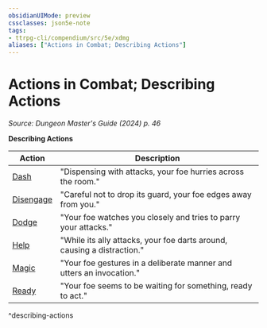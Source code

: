 ```yaml
---
obsidianUIMode: preview
cssclasses: json5e-note
tags:
- ttrpg-cli/compendium/src/5e/xdmg
aliases: ["Actions in Combat; Describing Actions"]
---
```

# Actions in Combat; Describing Actions
*Source: Dungeon Master's Guide (2024) p. 46* 

**Describing Actions**

| Action | Description |
|--------|-------------|
| [Dash](Misc%20Files/CLI/rules/actions.md#Dash) | "Dispensing with attacks, your foe hurries across the room." |
| [Disengage](Misc%20Files/CLI/rules/actions.md#Disengage) | "Careful not to drop its guard, your foe edges away from you." |
| [Dodge](Misc%20Files/CLI/rules/actions.md#Dodge) | "Your foe watches you closely and tries to parry your attacks." |
| [Help](Misc%20Files/CLI/rules/actions.md#Help) | "While its ally attacks, your foe darts around, causing a distraction." |
| [Magic](Misc%20Files/CLI/rules/actions.md#Magic) | "Your foe gestures in a deliberate manner and utters an invocation." |
| [Ready](Misc%20Files/CLI/rules/actions.md#Ready) | "Your foe seems to be waiting for something, ready to act." |
^describing-actions